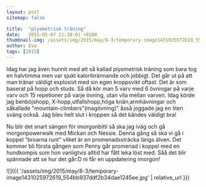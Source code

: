 ```yaml
---
layout: post
sitemap: false

title:  "plyometrisk träning"
date:   2015-05-07 21:38:01 +0100
thumbnail-img: /assets/img/2015/may/8-3/temporary-image1431025972619_554bb937ddf2b34dae1245ee.jpg
author: Eva
tags: [2015]
---
```


Idag har jag även hunnit med att så kallad plyometrisk träning som bara tog en halvtimma men var sjukt kaloribrännande och jobbigt. Det går ut på att man tränar väldigt explosivt med sin egen kroppsvikt oftast. Det är som baserat på hopp och studs. Så då kör man 5 varv med 6 övningar på varje varv och 15 repetioner på varje övning, utan vila mellan varven. Idag körde jag benböjshopp, X-hopp,utfallshopp,höga knän,armhävningar och såkallade "mountain-climbers"(magövning)" åsså joggade jag en liten sväng också. Jag blev helt slut i kroppen så det kändes väldigt bra!

Nu blir det snart sängen för imorgonbitti så ska jag iväg och gå morgonpowerwalk med Mickan och Nessie. Denna gång så ska vi gå i koppel "broarna runt" vilket är en promenadssträcka längs älven. Det kommer bli första gången som Penny går promenad i koppel med en hundkompis som hon vanligtvis alltid har fått leka löst med. Såå det blir spännade att se hur det går:D ni får en uppdatering imorgon!

![]({{ '/assets/img/2015/may/8-3/temporary-image1431025972619_554bb937ddf2b34dae1245ee.jpg'  | relative_url }})

